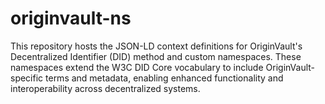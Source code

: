 # originvault-ns
This repository hosts the JSON-LD context definitions for OriginVault's Decentralized Identifier (DID) method and custom namespaces. These namespaces extend the W3C DID Core vocabulary to include OriginVault-specific terms and metadata, enabling enhanced functionality and interoperability across decentralized systems.
